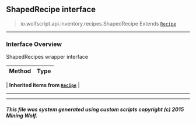 ## ShapedRecipe __interface__

>io.wolfscript.api.inventory.recipes.ShapedRecipe
>Extends [`Recipe`](Recipe.md)

---

### Interface Overview

ShapedRecipes wrapper interface

Method | Type   
--- | :--- 
 |
__Inherited items from [`Recipe`](Recipe.md)__ |





---



---


##### This file was system generated using custom scripts copyright (c) 2015 Mining Wolf.
	

